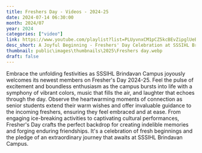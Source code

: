 ```yaml
---
title: Freshers Day - Videos - 2024-25
date: 2024-07-14 06:30:00
month: 2024/07
year: 2024
categories: ["video"]
link: https://www.youtube.com/playlist?list=PLUyvnxCM1pCZ5kcBEvZipglUeBEOm7bxk
desc_short: A Joyful Beginning - Freshers' Day Celebration at SSSIHL Brindavan Campus
thumbnail: public\images\thumbnails\2025\Freshers day.webp
draft: false
---
```


 Embrace the unfolding festivities as SSSIHL Brindavan Campus joyously welcomes its newest members on Fresher's Day 2024-25. Feel the pulse of excitement and boundless enthusiasm as the campus bursts into life with a symphony of vibrant colors, music that fills the air, and laughter that echoes through the day. Observe the heartwarming moments of connection as senior students extend their warm wishes and offer invaluable guidance to the incoming freshers, ensuring they feel embraced and at ease. From engaging ice-breaking activities to captivating cultural performances, Fresher's Day crafts the perfect backdrop for creating indelible memories and forging enduring friendships. It's a celebration of fresh beginnings and the pledge of an extraordinary journey that awaits at SSSIHL Brindavan Campus.